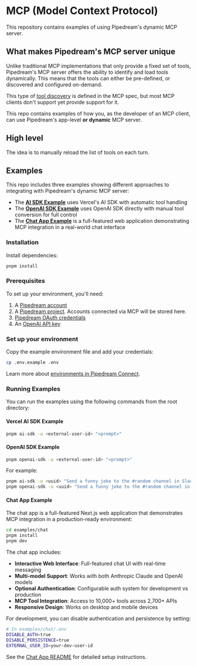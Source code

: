 # MCP (Model Context Protocol)

This repository contains examples of using Pipedream's dynamic MCP server.

## What makes Pipedream's MCP server unique

Unlike traditional MCP implementations that only provide a fixed set of tools, Pipedream's MCP server offers the ability to identify and load tools dynamically. This means that the tools can either be pre-defined, or discovered and configured on-demand.

This type of [tool discovery](https://modelcontextprotocol.io/docs/concepts/tools#tool-discovery-and-updates) is defined in the MCP spec, but most MCP clients don't support yet provide support for it.

This repo contains examples of how you, as the developer of an MCP client, can use Pipedream's app-level **or dynamic** MCP server.

## High level

The idea is to manually reload the list of tools on each turn.

## Examples

This repo includes three examples showing different approaches to integrating with Pipedream's dynamic MCP server:

- The **[AI SDK Example](examples/ai-sdk/)** uses Vercel's AI SDK with automatic tool handling
- The **[OpenAI SDK Example](examples/openai-sdk/)** uses OpenAI SDK directly with manual tool conversion for full control
- The **[Chat App Example](examples/chat/)** is a full-featured web application demonstrating MCP integration in a real-world chat interface

### Installation

Install dependencies:

```bash
pnpm install
```

### Prerequisites

To set up your environment, you'll need:

1. A [Pipedream account](https://pipedream.com/auth/signup)
2. A [Pipedream project](https://pipedream.com/docs/projects/#creating-projects). Accounts connected via MCP will be stored here.
3. [Pipedream OAuth credentials](https://pipedream.com/docs/rest-api/auth/#oauth)
4. An [OpenAI API key](https://platform.openai.com/api-keys)

### Set up your environment

Copy the example environment file and add your credentials:

```bash
cp .env.example .env
```

Learn more about [environments in Pipedream Connect](https://pipedream.com/docs/connect/managed-auth/environments).

### Running Examples

You can run the examples using the following commands from the root directory:

#### Vercel AI SDK Example

```bash
pnpm ai-sdk -u <external-user-id> "<prompt>"
```

#### OpenAI SDK Example

```bash
pnpm openai-sdk -u <external-user-id> "<prompt>"
```

For example:

```bash
pnpm ai-sdk -u <uuid> "Send a funny joke to the #random channel in Slack"
pnpm openai-sdk -u <uuid> "Send a funny joke to the #random channel in Slack"
```

#### Chat App Example

The chat app is a full-featured Next.js web application that demonstrates MCP integration in a production-ready environment:

```bash
cd examples/chat
pnpm install
pnpm dev
```

The chat app includes:

- **Interactive Web Interface**: Full-featured chat UI with real-time messaging
- **Multi-model Support**: Works with both Anthropic Claude and OpenAI models
- **Optional Authentication**: Configurable auth system for development vs production
- **MCP Tool Integration**: Access to 10,000+ tools across 2,700+ APIs
- **Responsive Design**: Works on desktop and mobile devices

For development, you can disable authentication and persistence by setting:

```bash
# In examples/chat/.env
DISABLE_AUTH=true
DISABLE_PERSISTENCE=true
EXTERNAL_USER_ID=your-dev-user-id
```

See the [Chat App README](examples/chat/README.md) for detailed setup instructions.

